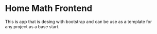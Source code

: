 # Home Math Frontend
This is app that is desing with bootstrap and can be use as a template for any project as a base start.
